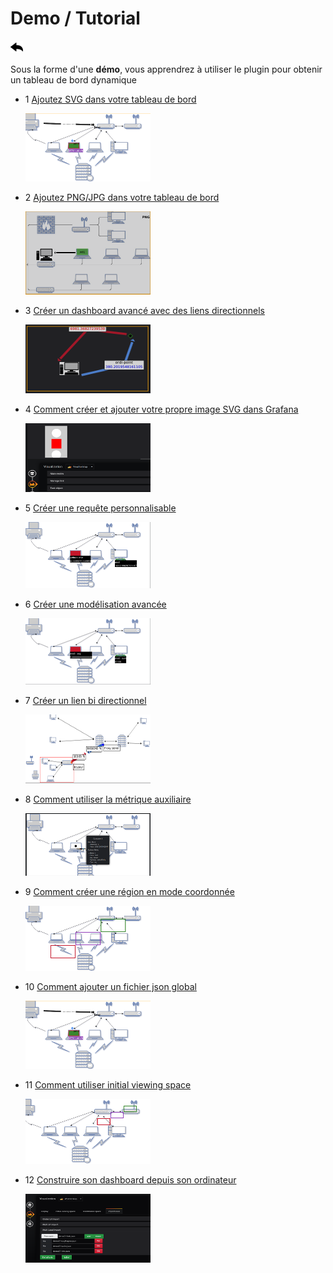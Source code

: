 # Demo / Tutorial

[![](../../screenshots/other/Go-back.png)](../../README-fr.md)

Sous la forme d'une **démo**, vous apprendrez à utiliser le plugin pour obtenir un tableau de bord dynamique

- 1 [Ajoutez SVG dans votre tableau de bord](tutorial01.md)

  [![demo1](../../screenshots/demo/demo01.png)](tutorial01.md)

- 2 [Ajoutez PNG/JPG dans votre tableau de bord](tutorial02.md)

  [![demo2](../../screenshots/demo/demo02.png)](tutorial02.md)

- 3 [Créer un dashboard avancé avec des liens directionnels](tutorial03.md)

  [![demo3](../../screenshots/demo/demo03.png)](tutorial03.md)

- 4 [Comment créer et ajouter votre propre image SVG dans Grafana](tutorial04.md)

  [![demo4](../../screenshots/demo/demo04.png)](tutorial04.md)

- 5 [Créer une requête personnalisable](tutorial05.md)

  [![demo5](../../screenshots/demo/demo05.png)](tutorial05.md)

- 6 [Créer une modélisation avancée](tutorial06.md)

  [![demo6](../../screenshots/demo/demo06.png)](tutorial06.md)

- 7 [Créer un lien bi directionnel](tutorial07.md)

  [![demo7](../../screenshots/demo/demo07.png)](tutorial07.md)

- 8 [Comment utiliser la métrique auxiliaire](tutorial08.md)

  [![demo8](../../screenshots/demo/demo08.png)](tutorial08.md)

- 9 [Comment créer une région en mode coordonnée](tutorial09.md)

  [![demo9](../../screenshots/demo/demo09.png)](tutorial09.md)

- 10 [Comment ajouter un fichier json global](tutorial10.md)

  [![demo10](../../screenshots/demo/demo01.png)](tutorial10.md)

- 11 [Comment utiliser initial viewing space](tutorial11.md)

  [![demo11](../../screenshots/demo/demo11.png)](tutorial11.md)

- 12 [Construire son dashboard depuis son ordinateur](tutorial12.md)

  [![demo12](../../screenshots/demo/demo12.png)](tutorial12.md)
